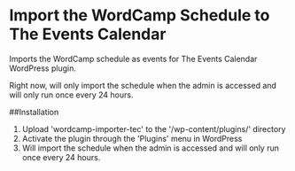 # Import the WordCamp Schedule to The Events Calendar
Imports the WordCamp schedule as events for The Events Calendar WordPress plugin.

Right now, will only import the schedule when the admin is accessed and will only run once every 24 hours.

##Installation

1. Upload 'wordcamp-importer-tec' to the '/wp-content/plugins/' directory
2. Activate the plugin through the 'Plugins' menu in WordPress
3. Will import the schedule when the admin is accessed and will only run once every 24 hours.